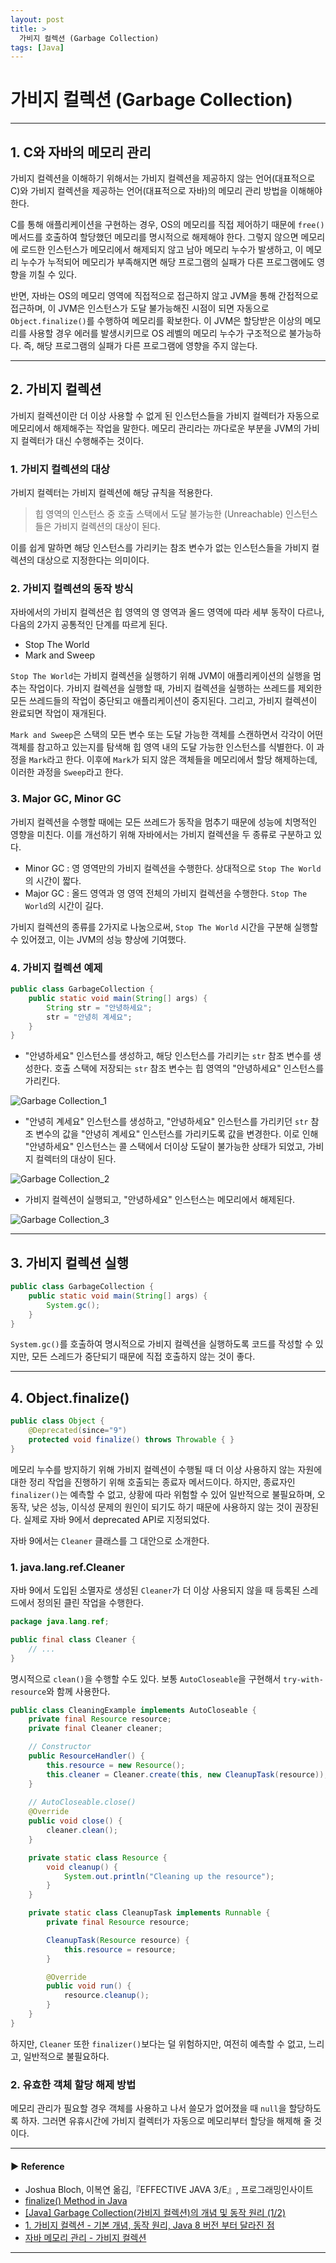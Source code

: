 ```yaml
---
layout: post
title: >
  가비지 컬렉션 (Garbage Collection)
tags: [Java]
---
```


# 가비지 컬렉션 (Garbage Collection)

---

## 1. C와 자바의 메모리 관리
가비지 컬렉션을 이해하기 위해서는 가비지 컬렉션을 제공하지 않는 언어(대표적으로 C)와 가비지 컬렉션을 제공하는 언어(대표적으로 자바)의 메모리 관리 방법을 이해해야 한다.

C를 통해 애플리케이션을 구현하는 경우, OS의 메모리를 직접 제어하기 때문에 `free()` 메서드를 호출하여 할당했던 메모리를 명시적으로 해제해야 한다.
그렇지 않으면 메모리에 로드한 인스턴스가 메모리에서 해제되지 않고 남아 메모리 누수가 발생하고, 이 메모리 누수가 누적되어 메모리가 부족해지면 해당 프로그램의 실패가 다른 프로그램에도 영향을 끼칠 수 있다.

반면, 자바는 OS의 메모리 영역에 직접적으로 접근하지 않고 JVM을 통해 간접적으로 접근하며, 이 JVM은 인스턴스가 도달 불가능해진 시점이 되면 자동으로 `Object.finalize()`를 수행하여 메모리를 확보한다.
이 JVM은 할당받은 이상의 메모리를 사용할 경우 에러를 발생시키므로 OS 레벨의 메모리 누수가 구조적으로 불가능하다.
즉, 해당 프로그램의 실패가 다른 프로그램에 영향을 주지 않는다.

--- 

## 2. 가비지 컬렉션
가비지 컬렉션이란 더 이상 사용할 수 없게 된 인스턴스들을 가비지 컬렉터가 자동으로 메모리에서 해제해주는 작업을 말한다.
메모리 관리라는 까다로운 부분을 JVM의 가비지 컬렉터가 대신 수행해주는 것이다.

### 1. 가비지 컬렉션의 대상
가비지 컬렉터는 가비지 컬렉션에 해당 규칙을 적용한다.

> 힙 영역의 인스턴스 중 호출 스택에서 도달 불가능한 (Unreachable) 인스턴스들은 가비지 컬렉션의 대상이 된다.

이를 쉽게 말하면 해당 인스턴스를 가리키는 참조 변수가 없는 인스턴스들을 가비지 컬렉션의 대상으로 지정한다는 의미이다.

### 2. 가비지 컬렉션의 동작 방식
자바에서의 가비지 컬렉션은 힙 영역의 영 영역과 올드 영역에 따라 세부 동작이 다르나, 다음의 2가지 공통적인 단계를 따르게 된다.
- Stop The World
- Mark and Sweep

`Stop The World`는 가비지 컬렉션을 실행하기 위해 JVM이 애플리케이션의 실행을 멈추는 작업이다.
가비지 컬렉션을 실행할 때, 가비지 컬렉션을 실행하는 쓰레드를 제외한 모든 쓰레드들의 작업이 중단되고 애플리케이션이 중지된다. 그리고, 가비지 컬렉션이 완료되면 작업이 재개된다.

`Mark and Sweep`은 스택의 모든 변수 또는 도달 가능한 객체를 스캔하면서 각각이 어떤 객체를 참고하고 있는지를 탐색해 힙 영역 내의 도달 가능한 인스턴스를 식별한다.
이 과정을 `Mark`라고 한다. 이후에 `Mark`가 되지 않은 객체들을 메모리에서 할당 해제하는데, 이러한 과정을 `Sweep`라고 한다.

### 3. Major GC, Minor GC
가비지 컬렉션을 수행할 때에는 모든 쓰레드가 동작을 멈추기 때문에 성능에 치명적인 영향을 미친다. 이를 개선하기 위해 자바에서는 가비지 컬렉션을 두 종류로 구분하고 있다.

- Minor GC : 영 영역만의 가비지 컬렉션을 수행한다. 상대적으로 `Stop The World`의 시간이 짧다.
- Major GC : 올드 영역과 영 영역 전체의 가비지 컬렉션을 수행한다. `Stop The World`의 시간이 길다.

가비지 컬렉션의 종류를 2가지로 나눔으로써, `Stop The World` 시간을 구분해 실행할 수 있어졌고, 이는 JVM의 성능 향상에 기여했다.

### 4. 가비지 컬렉션 예제
```java
public class GarbageCollection {
    public static void main(String[] args) {
        String str = "안녕하세요";
        str = "안녕히 계세요";
    }
}
```

- "안녕하세요" 인스턴스를 생성하고, 해당 인스턴스를 가리키는 `str` 참조 변수를 생성한다. 호출 스택에 저장되는 `str` 참조 변수는 힙 영역의 "안녕하세요" 인스턴스를 가리킨다.

![Garbage Collection_1](https://drive.google.com/uc?export=view&id=15OP50EH2oWPZiiPn6T6XcotzQb26BeZ8 )

- "안녕히 계세요" 인스턴스를 생성하고, "안녕하세요" 인스턴스를 가리키던 `str` 참조 변수의 값을 "안녕히 계세요" 인스턴스를 가리키도록 값을 변경한다.
이로 인해 "안녕하세요" 인스턴스는 콜 스택에서 더이상 도달이 불가능한 상태가 되었고, 가비지 컬렉터의 대상이 된다.

![Garbage Collection_2](https://drive.google.com/uc?export=view&id=1FL4wvXmpLajx3vIXpyOyGdf3bWL2qsfa )

- 가비지 컬렉션이 실행되고, "안녕하세요" 인스턴스는 메모리에서 해제된다.

![Garbage Collection_3](https://drive.google.com/uc?export=view&id=1uyZR8e6AhE2g8oZBwIzo6eHlvWP0Vu-m )

--- 

## 3. 가비지 컬렉션 실행
```java
public class GarbageCollection {
    public static void main(String[] args) {
        System.gc();
    }
}
```

`System.gc()`를 호출하여 명시적으로 가비지 컬렉션을 실행하도록 코드를 작성할 수 있지만, 모든 스레드가 중단되기 때문에 직접 호출하지 않는 것이 좋다.

--- 

## 4. Object.finalize()
```java
public class Object {
    @Deprecated(since="9")
    protected void finalize() throws Throwable { }
}
``` 

메모리 누수를 방지하기 위해 가비지 컬렉션이 수행될 때 더 이상 사용하지 않는 자원에 대한 정리 작업을 진행하기 위해 호출되는 종료자 메서드이다.
하지만, 종료자인 `finalizer()`는 예측할 수 없고, 상황에 따라 위험할 수 있어 일반적으로 불필요하며, 오동작, 낮은 성능, 이식성 문제의 원인이 되기도 하기 때문에 사용하지 않는 것이 권장된다. 실제로 자바 9에서 deprecated API로 지정되었다.

자바 9에서는 `Cleaner` 클래스를 그 대안으로 소개한다.

### 1. java.lang.ref.Cleaner
자바 9에서 도입된 소멸자로 생성된 `Cleaner`가 더 이상 사용되지 않을 때 등록된 스레드에서 정의된 클린 작업을 수행한다.
```java
package java.lang.ref;

public final class Cleaner {
    // ...
}
``` 

명시적으로 `clean()`을 수행할 수도 있다. 보통 `AutoCloseable`을 구현해서 `try-with-resource`와 함께 사용한다.
```java
public class CleaningExample implements AutoCloseable {
    private final Resource resource;
    private final Cleaner cleaner;

    // Constructor
    public ResourceHandler() {
        this.resource = new Resource();
        this.cleaner = Cleaner.create(this, new CleanupTask(resource));
    }
    
    // AutoCloseable.close()
    @Override
    public void close() {
        cleaner.clean();
    }

    private static class Resource {
        void cleanup() {
            System.out.println("Cleaning up the resource");
        }
    }

    private static class CleanupTask implements Runnable {
        private final Resource resource;

        CleanupTask(Resource resource) {
            this.resource = resource;
        }

        @Override
        public void run() {
            resource.cleanup();
        }
    }
}
``` 

하지만, `Cleaner` 또한 `finalizer()`보다는 덜 위험하지만, 여전히 예측할 수 없고, 느리고, 일반적으로 불필요하다.

### 2. 유효한 객체 할당 해제 방법
메모리 관리가 필요할 경우 객체를 사용하고 나서 쓸모가 없어졌을 때 `null`을 할당하도록 하자. 그러면 유휴시간에 가비지 컬렉터가 자동으로 메모리부터 할당을 해제해 줄 것이다.

---
#### ▶ Reference
- Joshua Bloch, 이복연 옮김,『EFFECTIVE JAVA 3/E』, 프로그래밍인사이트
- [finalize() Method in Java](https://www.scaler.com/topics/finalize-method-in-java/)
- [[Java] Garbage Collection(가비지 컬렉션)의 개념 및 동작 원리 (1/2)](https://mangkyu.tistory.com/118)
- [1. 가비지 컬렉션 - 기본 개념, 동작 원리, Java 8 버전 부터 달라진 점](https://velog.io/@bambi/1.-가비지-컬렉션-개념과-MinorGC-기본-동작-원리)
- [자바 메모리 관리 - 가비지 컬렉션](https://yaboong.github.io/java/2018/06/09/java-garbage-collection/)

---